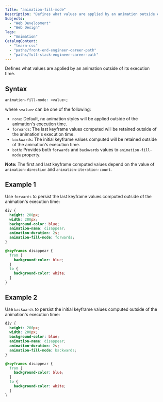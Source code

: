 ```yaml
---
Title: "animation-fill-mode"
Description: "Defines what values are applied by an animation outside of its execution time."
Subjects:
  - "Web Development"
  - "Web Design"
Tags:
  - "Animation"
CatalogContent:
  - "learn-css"
  - "paths/front-end-engineer-career-path"
  - "paths/full-stack-engineer-career-path"
---
```




Defines what values are applied by an animation outside of its execution time.

## Syntax

```css
animation-fill-mode: <value>;
```

where `<value>` can be one of the following:

- `none`: Default, no animation styles will be applied outside of the animation's execution time.
- `forwards`: The last keyframe values computed will be retained outside of the animation's execution time.
- `backwards`: The initial keyframe values computed will be retained outside of the animation's execution time.
- `both`: Provides both `forwards` and `backwards` values to `animation-fill-mode` property.

**Note:**  The first and last keyframe computed values depend on the value of `animation-direction` and `animation-iteration-count`.

## Example 1

Use `forwards` to persist the last keyframe values computed outside of the animation's execution time:

```css
div {
  height: 200px;
  width: 200px;
  background-color: blue;
  animation-name: disappear;
  animation-duration: 2s;
  animation-fill-mode: forwards;
}

@keyframes disappear {
  from {
    background-color: blue;
  }
  to {
    background-color: white;
  }
}
```

## Example 2

Use `backwards` to persist the initial keyframe values computed outside of the animation's execution time:

```css
div {
  height: 200px;
  width: 200px;
  background-color: blue;
  animation-name: disappear;
  animation-duration: 2s;
  animation-fill-mode: backwards;
}

@keyframes disappear {
  from {
    background-color: blue;
  }
  to {
    background-color: white;
  }
}
```
